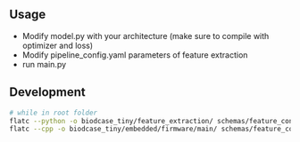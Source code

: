 ## Usage
- Modify model.py with your architecture (make sure to compile with optimizer and loss)
- Modify pipeline_config.yaml parameters of feature extraction
- run main.py

## Development

```bash
# while in root folder
flatc --python -o biodcase_tiny/feature_extraction/ schemas/feature_config.fbs --gen-onefile
flatc --cpp -o biodcase_tiny/embedded/firmware/main/ schemas/feature_config.fbs
```